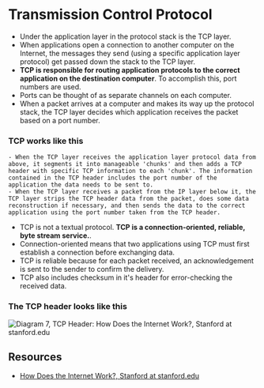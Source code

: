 # Transmission Control Protocol

- Under the application layer in the protocol stack is the TCP layer.
- When applications open a connection to another computer on the Internet, the messages they send (using a specific application layer protocol) get passed down the stack to the TCP layer.
- **TCP is responsible for routing application protocols to the correct application on the destination computer**. To accomplish this, port numbers are used.
- Ports can be thought of as separate channels on each computer.
- When a packet arrives at a computer and makes its way up the protocol stack, the TCP layer decides which application receives the packet based on a port number.

### TCP works like this

    - When the TCP layer receives the application layer protocol data from above, it segments it into manageable 'chunks' and then adds a TCP header with specific TCP information to each 'chunk'. The information contained in the TCP header includes the port number of the application the data needs to be sent to.
    - When the TCP layer receives a packet from the IP layer below it, the TCP layer strips the TCP header data from the packet, does some data reconstruction if necessary, and then sends the data to the correct application using the port number taken from the TCP header.

- TCP is not a textual protocol. **TCP is a connection-oriented, reliable, byte stream service.**.
- Connection-oriented means that two applications using TCP must first establish a connection before exchanging data.
- TCP is reliable because for each packet received, an acknowledgement is sent to the sender to confirm the delivery.
- TCP also includes checksum in it's header for error-checking the received data.

### The TCP header looks like this

![Diagram 7, TCP Header: How Does the Internet Work?, Stanford at stanford.edu](https://web.stanford.edu/class/msande91si/www-spr04/readings/week1/InternetWhitepaper_files/ruswp_diag7.gif)

## Resources

- [How Does the Internet Work?, Stanford at stanford.edu](https://web.stanford.edu/class/msande91si/www-spr04/readings/week1/InternetWhitepaper.htm)
